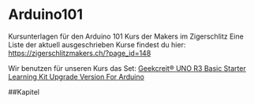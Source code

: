 # Arduino101
Kursunterlagen für den Arduino 101 Kurs der Makers im Zigerschlitz
Eine Liste der aktuell ausgeschrieben Kurse findest du hier: https://zigerschlitzmakers.ch/?page_id=148

Wir benutzen für unseren Kurs das Set: [Geekcreit® UNO R3 Basic Starter Learning Kit Upgrade Version For Arduino](https://www.banggood.com/UNO-Basic-Starter-Learning-Kit-Upgrade-Version-For-Arduino-p-970714.html)

##Kapitel
